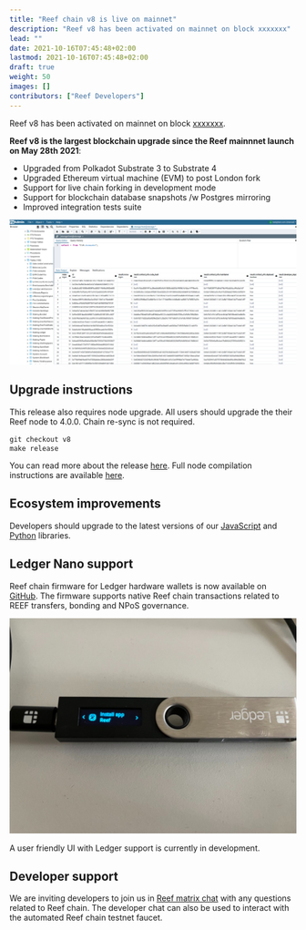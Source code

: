 ```yaml
---
title: "Reef chain v8 is live on mainnet"
description: "Reef v8 has been activated on mainnet on block xxxxxxx"
lead: ""
date: 2021-10-16T07:45:48+02:00
lastmod: 2021-10-16T07:45:48+02:00
draft: true
weight: 50
images: []
contributors: ["Reef Developers"]
---
```


Reef v8 has been activated on mainnet on block [xxxxxxx](https://reefscan.com/block/?blockNumber=1242424).

**Reef v8 is the largest blockchain upgrade since the Reef mainnnet launch on May 28th 2021**:
 - Upgraded from Polkadot Substrate 3 to Substrate 4
 - Upgraded Ethereum virtual machine (EVM) to post London fork
 - Support for live chain forking in development mode
 - Support for blockchain database snapshots /w Postgres mirroring
 - Improved integration tests suite


![](postgres.png)

## Upgrade instructions
This release also requires node upgrade.
All users should upgrade the their Reef node to 4.0.0. Chain re-sync is not required.

```
git checkout v8
make release
```

You can read more about the release [here](https://github.com/reef-defi/reef-chain/releases/tag/v8).
Full node compilation instructions are available [here](/docs/developers/nodes/).

## Ecosystem improvements
Developers should upgrade to the latest versions of our [JavaScript](https://docs.reef.finance/docs/developers/js_libraries/) and [Python](https://github.com/reef-defi/py-reef-interface#readme) libraries.

## Ledger Nano support
Reef chain firmware for Ledger hardware wallets is now available on [GitHub](https://github.com/reef-defi/ledger-reef). The firmware supports native Reef chain transactions related to REEF transfers, bonding and NPoS governance.

![](ledger.jpeg)

A user friendly UI with Ledger support is currently in development.

## Developer support
We are inviting developers to join us in [Reef matrix chat](https://app.element.io/#/room/#reef:matrix.org) with any questions related to Reef chain. The developer chat can also be used to interact with the automated Reef chain testnet faucet.
